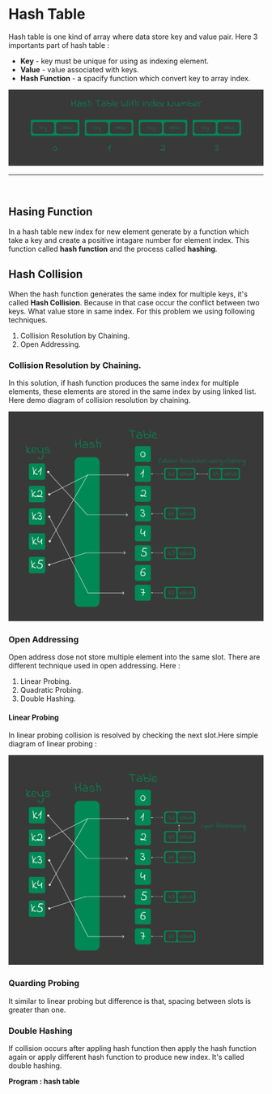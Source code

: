# Hash Table
Hash table is one kind of array where data store key and value pair. Here 3 importants part of hash table : 

- **Key** - key must be unique for using as indexing element.
- **Value** - value associated with keys.
- **Hash Function** - a spacify function which convert key to array index.

![hash table with key value](./../../asset/data_structure/hash_table_with_index_number.png)

<hr />
<br />

## Hasing Function
In a hash table new index for new element generate by a function which take a key and create a positive intagare number for element index. This function called **hash function** and the process called **hashing**.

## Hash Collision
When the hash function generates the same index for multiple keys, it's called **Hash Collision**. Because in that case occur the conflict between two keys. What value store in same index. For this problem we using following techniques.

1. Collision Resolution by Chaining.
1. Open Addressing. 

### Collision Resolution by Chaining.
In this solution, if hash function produces the same index for multiple elements, these elements are stored in the same index by using linked list. Here demo diagram of collision resolution by chaining.

![Collision resolution by chaining](./../../asset/data_structure/colision_resolution_using_chaining.png)

### Open Addressing
Open address dose not store multiple element into the same slot. There are different technique used in open addressing. Here : 

1. Linear Probing.
2. Quadratic Probing.
3. Double Hashing.

#### Linear Probing
In linear probing collision is resolved by checking the next slot.Here simple diagram of linear probing :  

![Linear Probing](./../../asset/data_structure/open_addressing.png)

### Quarding Probing
It similar to linear probing but difference is that, spacing between slots is greater than one. 

### Double Hashing
If collision occurs after appling hash function then apply the hash function again or apply different hash function to produce new index. It's called double hashing.

**Program : hash table**
```python
```